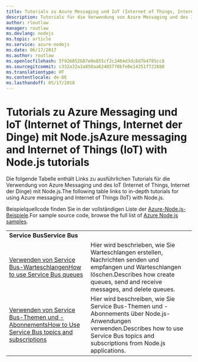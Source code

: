 ```yaml
---
title: Tutorials zu Azure Messaging und IoT (Internet of Things, Internet der Dinge) mit Node.js
description: Tutorials für die Verwendung von Azure Messaging und des IoT (Internet of Things, Internet der Dinge) mit Node.js
author: rloutlaw
manager: routlaw
ms.devlang: nodejs
ms.topic: article
ms.service: azure-nodejs
ms.date: 06/17/2017
ms.author: routlaw
ms.openlocfilehash: 5f926852b87e0e855cf2c3404d3dc8d7b4785cc8
ms.sourcegitcommit: c332a32a1a850aa62405776bfe0e14251f722888
ms.translationtype: HT
ms.contentlocale: de-DE
ms.lasthandoff: 05/17/2018
---
```

# <a name="azure-messaging-and-internet-of-things-iot-with-nodejs-tutorials"></a><span data-ttu-id="8bc9f-103">Tutorials zu Azure Messaging und IoT (Internet of Things, Internet der Dinge) mit Node.js</span><span class="sxs-lookup"><span data-stu-id="8bc9f-103">Azure messaging and Internet of Things (IoT) with Node.js tutorials</span></span>

<span data-ttu-id="8bc9f-104">Die folgende Tabelle enthält Links zu ausführlichen Tutorials für die Verwendung von Azure Messaging und des IoT (Internet of Things, Internet der Dinge) mit Node.js.</span><span class="sxs-lookup"><span data-stu-id="8bc9f-104">The following table links to in-depth tutorials for using Azure messaging and Internet of Things (IoT) with Node.js.</span></span>

<span data-ttu-id="8bc9f-105">Beispielquellcode finden Sie in der vollständigen Liste der [Azure-Node.js-Beispiele](https://azure.microsoft.com/resources/samples/?term=nodejs).</span><span class="sxs-lookup"><span data-stu-id="8bc9f-105">For sample source code, browse the full list of [Azure Node.js samples](https://azure.microsoft.com/resources/samples/?term=nodejs).</span></span>

| | |
|---|---|
| <span data-ttu-id="8bc9f-106">**Service Bus**</span><span class="sxs-lookup"><span data-stu-id="8bc9f-106">**Service Bus**</span></span> ||
| [<span data-ttu-id="8bc9f-107">Verwenden von Service Bus-Warteschlangen</span><span class="sxs-lookup"><span data-stu-id="8bc9f-107">How to use Service Bus queues</span></span>](http://docs.microsoft.com/azure/service-bus-messaging/service-bus-nodejs-how-to-use-queues?toc=/azure/node/toc.json&bc=/azure/node/toc.json) | <span data-ttu-id="8bc9f-108">Hier wird beschrieben, wie Sie Warteschlangen erstellen, Nachrichten senden und empfangen und Warteschlangen löschen.</span><span class="sxs-lookup"><span data-stu-id="8bc9f-108">Describes how create queues, send and receive messages, and delete queues.</span></span> |
| [<span data-ttu-id="8bc9f-109">Verwenden von Service Bus-Themen und -Abonnements</span><span class="sxs-lookup"><span data-stu-id="8bc9f-109">How to Use Service Bus topics and subscriptions</span></span>](http://docs.microsoft.com/azure/service-bus-messaging/service-bus-nodejs-how-to-use-topics-subscriptions?toc=/azure/node/toc.json&bc=/azure/node/toc.json) | <span data-ttu-id="8bc9f-110">Hier wird beschreiben, wie Sie Service Bus-Themen und -Abonnements über Node.js-Anwendungen verwenden.</span><span class="sxs-lookup"><span data-stu-id="8bc9f-110">Describes how to use Service Bus topics and subscriptions from Node.js applications.</span></span> |
